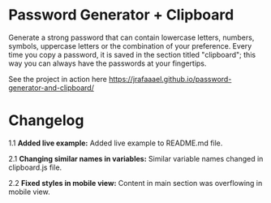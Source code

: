 # Password Generator + Clipboard
Generate a strong password that can contain lowercase letters, numbers, symbols, uppercase letters or the combination of your preference. Every time you copy a password, it is saved in the section titled "clipboard"; this way you can always have the passwords at your fingertips.

See the project in action here https://jrafaaael.github.io/password-generator-and-clipboard/

# Changelog
1.1 **Added live example:** Added live example to README.md file.

2.1 **Changing similar names in variables:** Similar variable names changed in clipboard.js file.

2.2 **Fixed styles in mobile view:** Content in main section was overflowing in mobile view.